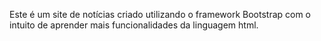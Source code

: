 Este é um site de notícias criado utilizando o framework Bootstrap
com o intuito de aprender mais funcionalidades da linguagem html.
